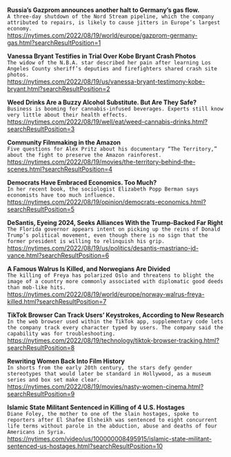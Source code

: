 **Russia’s Gazprom announces another halt to Germany’s gas flow.**\
`A three-day shutdown of the Nord Stream pipeline, which the company attributed to repairs, is likely to cause jitters in Europe’s largest economy.`\
https://nytimes.com/2022/08/19/world/europe/gazprom-germany-gas.html?searchResultPosition=1

**Vanessa Bryant Testifies in Trial Over Kobe Bryant Crash Photos**\
`The widow of the N.B.A. star described her pain after learning Los Angeles County sheriff’s deputies and firefighters shared crash site photos.`\
https://nytimes.com/2022/08/19/us/vanessa-bryant-testimony-kobe-bryant.html?searchResultPosition=2

**Weed Drinks Are a Buzzy Alcohol Substitute. But Are They Safe?**\
`Business is booming for cannabis-infused beverages. Experts still know very little about their health effects.`\
https://nytimes.com/2022/08/19/well/eat/weed-cannabis-drinks.html?searchResultPosition=3

**Community Filmmaking in the Amazon**\
`Five questions for Alex Pritz about his documentary “The Territory,” about the fight to preserve the Amazon rainforest.`\
https://nytimes.com/2022/08/19/movies/the-territory-behind-the-scenes.html?searchResultPosition=4

**Democrats Have Embraced Economics. Too Much?**\
`In her recent book, the sociologist Elizabeth Popp Berman says economists have too much influence.`\
https://nytimes.com/2022/08/19/opinion/democrats-economics.html?searchResultPosition=5

**DeSantis, Eyeing 2024, Seeks Alliances With the Trump-Backed Far Right**\
`The Florida governor appears intent on picking up the reins of Donald Trump’s political movement, even though there is no sign that the former president is willing to relinquish his grip.`\
https://nytimes.com/2022/08/19/us/politics/desantis-mastriano-jd-vance.html?searchResultPosition=6

**A Famous Walrus Is Killed, and Norwegians Are Divided**\
`The killing of Freya has polarized Oslo and threatens to blight the image of a country more commonly associated with diplomatic good deeds than mob-like hits.`\
https://nytimes.com/2022/08/19/world/europe/norway-walrus-freya-killed.html?searchResultPosition=7

**TikTok Browser Can Track Users’ Keystrokes, According to New Research**\
`In the web browser used within the TikTok app, supplementary code lets the company track every character typed by users. The company said the capability was for troubleshooting.`\
https://nytimes.com/2022/08/19/technology/tiktok-browser-tracking.html?searchResultPosition=8

**Rewriting Women Back Into Film History**\
`In shorts from the early 20th century, the stars defy gender stereotypes that would later be standard in Hollywood, as a museum series and box set make clear.`\
https://nytimes.com/2022/08/19/movies/nasty-women-cinema.html?searchResultPosition=9

**Islamic State Militant Sentenced in Killing of 4 U.S. Hostages**\
`Diane Foley, the mother to one of the slain hostages, spoke to reporters after El Shafee Elsheikh was sentenced to eight concurrent life terms without parole in the abduction, abuse and deaths of four Americans in Syria.`\
https://nytimes.com/video/us/100000008495915/islamic-state-militant-sentenced-us-hostages.html?searchResultPosition=10

